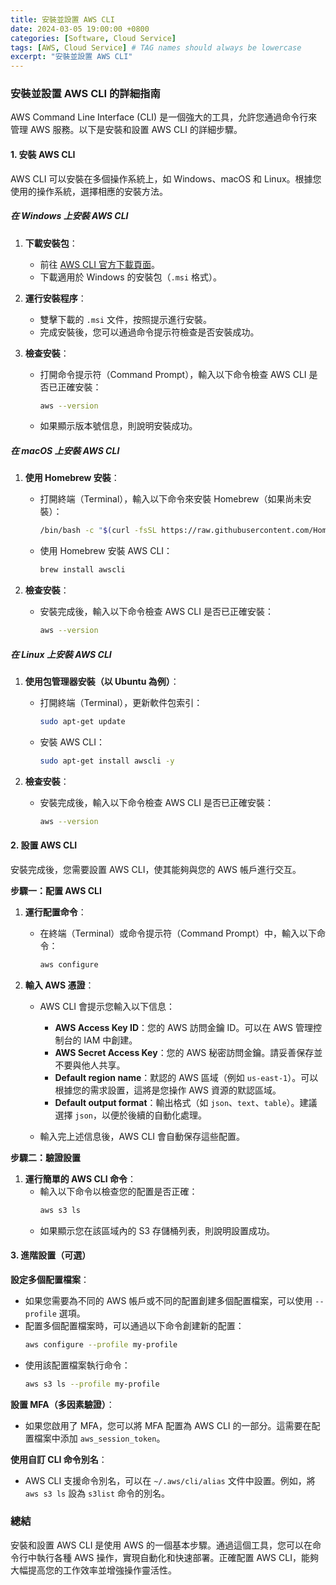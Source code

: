 ```yaml
---
title: 安裝並設置 AWS CLI
date: 2024-03-05 19:00:00 +0800
categories: [Software, Cloud Service]
tags: [AWS, Cloud Service] # TAG names should always be lowercase
excerpt: "安裝並設置 AWS CLI"
---
```


### 安裝並設置 AWS CLI 的詳細指南

AWS Command Line Interface (CLI) 是一個強大的工具，允許您通過命令行來管理 AWS 服務。以下是安裝和設置 AWS CLI 的詳細步驟。

#### 1. **安裝 AWS CLI**

AWS CLI 可以安裝在多個操作系統上，如 Windows、macOS 和 Linux。根據您使用的操作系統，選擇相應的安裝方法。

##### **在 Windows 上安裝 AWS CLI**

1. **下載安裝包**：
   - 前往 [AWS CLI 官方下載頁面](https://aws.amazon.com/cli/)。
   - 下載適用於 Windows 的安裝包（`.msi` 格式）。

2. **運行安裝程序**：
   - 雙擊下載的 `.msi` 文件，按照提示進行安裝。
   - 完成安裝後，您可以通過命令提示符檢查是否安裝成功。

3. **檢查安裝**：
   - 打開命令提示符（Command Prompt），輸入以下命令檢查 AWS CLI 是否已正確安裝：
     ```bash
     aws --version
     ```
   - 如果顯示版本號信息，則說明安裝成功。

##### **在 macOS 上安裝 AWS CLI**

1. **使用 Homebrew 安裝**：
   - 打開終端（Terminal），輸入以下命令來安裝 Homebrew（如果尚未安裝）：
     ```bash
     /bin/bash -c "$(curl -fsSL https://raw.githubusercontent.com/Homebrew/install/HEAD/install.sh)"
     ```
   - 使用 Homebrew 安裝 AWS CLI：
     ```bash
     brew install awscli
     ```

2. **檢查安裝**：
   - 安裝完成後，輸入以下命令檢查 AWS CLI 是否已正確安裝：
     ```bash
     aws --version
     ```

##### **在 Linux 上安裝 AWS CLI**

1. **使用包管理器安裝（以 Ubuntu 為例）**：
   - 打開終端（Terminal），更新軟件包索引：
     ```bash
     sudo apt-get update
     ```
   - 安裝 AWS CLI：
     ```bash
     sudo apt-get install awscli -y
     ```

2. **檢查安裝**：
   - 安裝完成後，輸入以下命令檢查 AWS CLI 是否已正確安裝：
     ```bash
     aws --version
     ```

#### 2. **設置 AWS CLI**

安裝完成後，您需要設置 AWS CLI，使其能夠與您的 AWS 帳戶進行交互。

**步驟一：配置 AWS CLI**

1. **運行配置命令**：
   - 在終端（Terminal）或命令提示符（Command Prompt）中，輸入以下命令：
     ```bash
     aws configure
     ```

2. **輸入 AWS 憑證**：
   - AWS CLI 會提示您輸入以下信息：
     - **AWS Access Key ID**：您的 AWS 訪問金鑰 ID。可以在 AWS 管理控制台的 IAM 中創建。
     - **AWS Secret Access Key**：您的 AWS 秘密訪問金鑰。請妥善保存並不要與他人共享。
     - **Default region name**：默認的 AWS 區域（例如 `us-east-1`）。可以根據您的需求設置，這將是您操作 AWS 資源的默認區域。
     - **Default output format**：輸出格式（如 `json`、`text`、`table`）。建議選擇 `json`，以便於後續的自動化處理。

   - 輸入完上述信息後，AWS CLI 會自動保存這些配置。

**步驟二：驗證設置**

1. **運行簡單的 AWS CLI 命令**：
   - 輸入以下命令以檢查您的配置是否正確：
     ```bash
     aws s3 ls
     ```
   - 如果顯示您在該區域內的 S3 存儲桶列表，則說明設置成功。

#### 3. **進階設置（可選）**

**設定多個配置檔案**：
- 如果您需要為不同的 AWS 帳戶或不同的配置創建多個配置檔案，可以使用 `--profile` 選項。
- 配置多個配置檔案時，可以通過以下命令創建新的配置：
  ```bash
  aws configure --profile my-profile
  ```
- 使用該配置檔案執行命令：
  ```bash
  aws s3 ls --profile my-profile
  ```

**設置 MFA（多因素驗證）**：
- 如果您啟用了 MFA，您可以將 MFA 配置為 AWS CLI 的一部分。這需要在配置檔案中添加 `aws_session_token`。

**使用自訂 CLI 命令別名**：
- AWS CLI 支援命令別名，可以在 `~/.aws/cli/alias` 文件中設置。例如，將 `aws s3 ls` 設為 `s3list` 命令的別名。

### 總結

安裝和設置 AWS CLI 是使用 AWS 的一個基本步驟。通過這個工具，您可以在命令行中執行各種 AWS 操作，實現自動化和快速部署。正確配置 AWS CLI，能夠大幅提高您的工作效率並增強操作靈活性。

